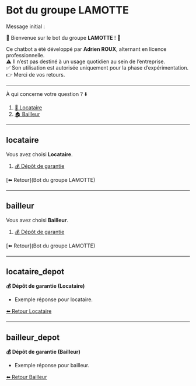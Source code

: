 # Bot du groupe LAMOTTE

Message initial :  

👋 Bienvenue sur le bot du groupe **LAMOTTE** ! 🎉  

Ce chatbot a été développé par **Adrien ROUX**, alternant en licence professionnelle.  
⚠️ Il n’est pas destiné à un usage quotidien au sein de l’entreprise.  
✅ Son utilisation est autorisée uniquement pour la phase d’expérimentation.  
👉 Merci de vos retours.  

---

À qui concerne votre question ? ⬇️  

1. [👤 Locataire](locataire)  
2. [🏠 Bailleur](bailleur)  

---

## locataire
Vous avez choisi **Locataire**.  

1. [💰 Dépôt de garantie](locataire_depot)  

[⬅️ Retour](Bot du groupe LAMOTTE)

---

## bailleur
Vous avez choisi **Bailleur**.  

1. [💰 Dépôt de garantie](bailleur_depot)  

[⬅️ Retour](Bot du groupe LAMOTTE)

---

## locataire_depot
**💰 Dépôt de garantie (Locataire)**  
- Exemple réponse pour locataire.  

[⬅️ Retour Locataire](locataire)

---

## bailleur_depot
**💰 Dépôt de garantie (Bailleur)**  
- Exemple réponse pour bailleur.  

[⬅️ Retour Bailleur](bailleur)
